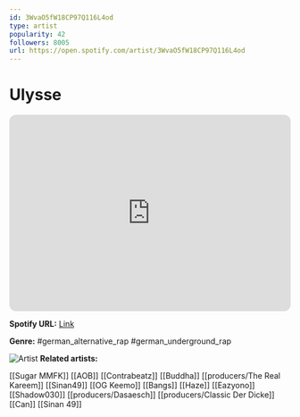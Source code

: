 ```yaml
---
id: 3WvaO5fW18CP97Q116L4od
type: artist
popularity: 42
followers: 8005
url: https://open.spotify.com/artist/3WvaO5fW18CP97Q116L4od
---
```

# Ulysse

<iframe style="border-radius:12px" src="https://open.spotify.com/embed/artist/3WvaO5fW18CP97Q116L4od" width="100%" height="352" frameBorder="0" allowfullscreen="" allow="autoplay; clipboard-write; encrypted-media; fullscreen; picture-in-picture" loading="lazy"></iframe>

**Spotify URL:** [Link](https://open.spotify.com/artist/3WvaO5fW18CP97Q116L4od)

**Genre:**  #german_alternative_rap #german_underground_rap

![Artist](https://i.scdn.co/image/ab6761610000e5eb1a3ba5bcd780ccb8b5f73819)
**Related artists:**

[[Sugar MMFK]]
[[AOB]]
[[Contrabeatz]]
[[Buddha]]
[[producers/The Real Kareem]]
[[Sinan49]]
[[OG Keemo]]
[[Bangs]]
[[Haze]]
[[Eazyono]]
[[Shadow030]]
[[producers/Dasaesch]]
[[producers/Classic Der Dicke]]
[[Can]]
[[Sinan 49]]
